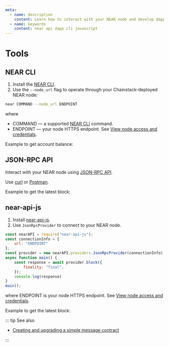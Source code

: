 ```yaml
---
meta:
  - name: description
    content: Learn how to interact with your NEAR node and develop dapps.
  - name: keywords
    content: near api dapp cli javascript
---
```


# Tools

## NEAR CLI

1. Install the [NEAR CLI](https://docs.near.org/tools/near-cli).
2. Use the `--node_url` flag to operate through your Chainstack-deployed NEAR node:

``` sh
near COMMAND --node_url ENDPOINT
```

where

* COMMAND — a supported [NEAR CLI](https://docs.near.org/tools/near-cli) command.
* ENDPOINT — your node HTTPS endpoint. See [View node access and credentials](/platform/view-node-access-and-credentials).

Example to get account balance:

<CodeSwitcher :languages="{kp:'Key-protected',pp:'Password-protected'}">
<template v-slot:kp>

``` sh
near state example.near --node_url https://nd-123-456-789.p2pify.com/3c6e0b8a9c15224a8228b9a98ca1531d
```

</template>
<template v-slot:pp>

``` sh
near state example.near --node_url https://user-name:pass-word-pass-word-pass-word@nd-123-456-789.p2pify.com
```

</template>
</CodeSwitcher>

## JSON-RPC API

Interact with your NEAR node using [JSON-RPC API](https://docs.near.org/api/rpc/introduction).

Use [curl](https://curl.haxx.se) or [Postman](https://www.getpostman.com).

Example to get the latest block:

<CodeSwitcher :languages="{kp:'Key-protected',pp:'Password-protected'}">
<template v-slot:kp>

``` sh
curl -H "Content-Type: application/json" \
  -d '{"jsonrpc": "2.0", "id": "1", "method": "block", "params": {"finality": "final"}}' \
  https://nd-123-456-789.p2pify.com/3c6e0b8a9c15224a8228b9a98ca1531d
```

</template>
<template v-slot:pp>

``` sh
curl -H "Content-Type: application/json" \
  -d '{"jsonrpc": "2.0", "id": "1", "method": "block", "params": {"finality": "final"}}' \
  https://user-name:pass-word-pass-word-pass-word@nd-123-456-789.p2pify.com
```

</template>
</CodeSwitcher>

## near-api-js

1. Install [near-api-js](https://docs.near.org/tools/near-api-js/quick-reference).
1. Use `JsonRpcProvider` to connect to your NEAR node.

``` js
const nearAPI = require("near-api-js");
const connectionInfo = {
    url: "ENDPOINT"
};
const provider = new nearAPI.providers.JsonRpcProvider(connectionInfo);
async function main() {
    const response = await provider.block({
        finality: "final",
    });
    console.log(response)
}
main();
```

where ENDPOINT is your node HTTPS endpoint. See [View node access and credentials](/platform/view-node-access-and-credentials).

Example to get the latest block:

<CodeSwitcher :languages="{kp:'Key-protected',pp:'Password-protected'}">
<template v-slot:kp>

``` js
const nearAPI = require("near-api-js");
const connectionInfo = {
    url: "https://nd-123-456-789.p2pify.com/3c6e0b8a9c15224a8228b9a98ca1531d"
};
const provider = new nearAPI.providers.JsonRpcProvider(connectionInfo);
async function main() {
    const response = await provider.block({
        finality: "final",
    });
    console.log(response)
}
main();
```

</template>
<template v-slot:pp>

``` js
const nearAPI = require("near-api-js");
const connectionInfo = {
    url: "https://user-name:pass-word-pass-word-pass-word@nd-123-456-789.p2pify.com"
};
const provider = new nearAPI.providers.JsonRpcProvider(connectionInfo);
async function main() {
    const response = await provider.block({
        finality: "final",
    });
    console.log(response)
}
main();
```

</template>
</CodeSwitcher>

::: tip See also

* [Creating and upgrading a simple message contract](/tutorials/near/creating-and-upgrading-a-simple-message-contract)

:::
